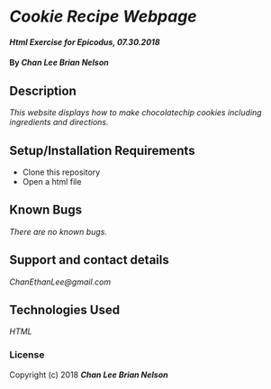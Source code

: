 # _Cookie Recipe Webpage_

#### _Html Exercise for Epicodus, 07.30.2018_

#### By _**Chan Lee Brian Nelson**_

## Description

_This website displays how to make chocolatechip cookies including ingredients and directions._

## Setup/Installation Requirements

* Clone this repository
* Open a html file

## Known Bugs

_There are no known bugs._

## Support and contact details

_ChanEthanLee@gmail.com_

## Technologies Used

_HTML_

### License

Copyright (c) 2018 **_Chan Lee Brian Nelson_**
